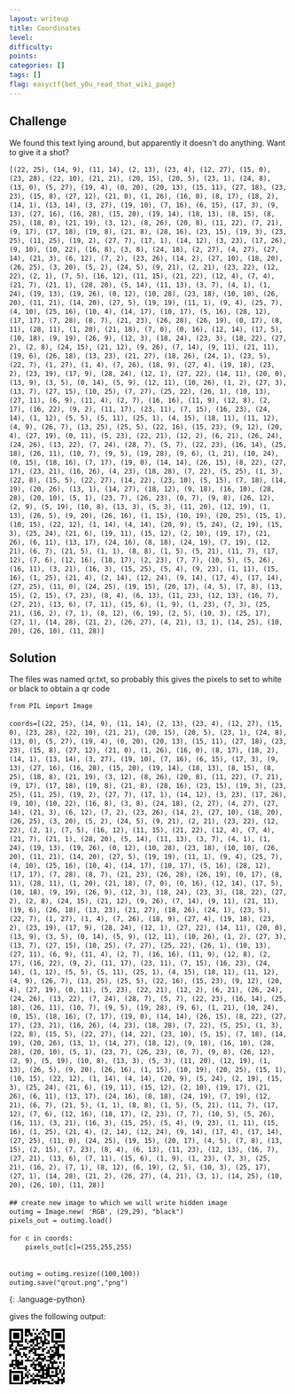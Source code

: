 ```yaml
---
layout: writeup
title: Coordinates
level: 
difficulty: 
points: 
categories: []
tags: []
flag: easyctf{bet_y0u_read_that_wiki_page}
---
```

## Challenge

We found this text lying around, but apparently it doesn't do anything.
Want to give it a shot?

    [(22, 25), (14, 9), (11, 14), (2, 13), (23, 4), (12, 27), (15, 0), (23, 28), (22, 10), (21, 21), (20, 15), (20, 5), (23, 1), (24, 8), (13, 0), (5, 27), (19, 4), (0, 20), (20, 13), (15, 11), (27, 18), (23, 23), (15, 8), (27, 12), (21, 0), (1, 26), (16, 0), (8, 17), (18, 2), (14, 1), (13, 14), (3, 27), (19, 10), (7, 16), (6, 15), (17, 3), (9, 13), (27, 16), (16, 28), (15, 20), (19, 14), (18, 13), (8, 15), (8, 25), (18, 8), (21, 19), (3, 12), (8, 26), (20, 8), (11, 22), (7, 21), (9, 17), (17, 18), (19, 8), (21, 8), (28, 16), (23, 15), (19, 3), (23, 25), (11, 25), (19, 2), (27, 7), (17, 1), (14, 12), (3, 23), (17, 26), (9, 10), (10, 22), (16, 8), (3, 8), (24, 18), (2, 27), (4, 27), (27, 14), (21, 3), (6, 12), (7, 2), (23, 26), (14, 2), (27, 10), (18, 20), (26, 25), (3, 20), (5, 2), (24, 5), (9, 21), (2, 21), (23, 22), (12, 22), (2, 1), (7, 5), (16, 12), (11, 15), (21, 22), (12, 4), (7, 4), (21, 7), (21, 1), (28, 20), (5, 14), (11, 13), (3, 7), (4, 1), (1, 24), (19, 13), (19, 26), (0, 12), (10, 28), (23, 18), (10, 10), (26, 20), (11, 21), (14, 20), (27, 5), (19, 19), (11, 1), (9, 4), (25, 7), (4, 10), (25, 16), (10, 4), (14, 17), (10, 17), (5, 16), (28, 12), (17, 17), (7, 28), (8, 7), (21, 23), (26, 28), (26, 19), (0, 17), (8, 11), (28, 11), (1, 20), (21, 18), (7, 0), (0, 16), (12, 14), (17, 5), (10, 18), (9, 19), (26, 9), (12, 3), (18, 24), (23, 3), (18, 22), (27, 2), (2, 8), (24, 15), (21, 12), (9, 26), (7, 14), (9, 11), (21, 11), (19, 6), (26, 18), (13, 23), (21, 27), (18, 26), (24, 1), (23, 5), (22, 7), (1, 27), (1, 4), (7, 26), (18, 9), (27, 4), (19, 18), (23, 2), (23, 19), (17, 9), (28, 24), (12, 1), (27, 22), (14, 11), (20, 0), (13, 9), (3, 5), (0, 14), (5, 9), (12, 11), (10, 26), (1, 2), (27, 3), (13, 7), (27, 15), (10, 25), (7, 27), (25, 22), (26, 1), (10, 13), (27, 11), (6, 9), (11, 4), (2, 7), (16, 16), (11, 9), (12, 8), (2, 17), (16, 22), (9, 2), (11, 17), (23, 11), (7, 15), (16, 23), (24, 14), (1, 12), (5, 5), (5, 11), (25, 1), (4, 15), (18, 11), (11, 12), (4, 9), (26, 7), (13, 25), (25, 5), (22, 16), (15, 23), (9, 12), (20, 4), (27, 19), (0, 11), (5, 23), (22, 21), (12, 2), (6, 21), (26, 24), (24, 26), (13, 22), (7, 24), (28, 7), (5, 7), (22, 23), (16, 14), (25, 18), (26, 11), (10, 7), (9, 5), (19, 28), (9, 6), (1, 21), (10, 24), (0, 15), (18, 16), (7, 17), (19, 0), (14, 14), (26, 15), (8, 22), (27, 17), (23, 21), (16, 26), (4, 23), (18, 28), (7, 22), (5, 25), (1, 3), (22, 8), (15, 5), (22, 27), (14, 22), (23, 10), (5, 15), (7, 18), (14, 19), (20, 26), (13, 1), (14, 27), (18, 12), (9, 18), (16, 10), (28, 28), (20, 10), (5, 1), (23, 7), (26, 23), (0, 7), (9, 8), (26, 12), (2, 9), (5, 19), (10, 8), (13, 3), (5, 3), (11, 20), (12, 19), (1, 13), (26, 5), (9, 20), (26, 16), (1, 15), (10, 19), (20, 25), (15, 1), (10, 15), (22, 12), (1, 14), (4, 14), (20, 9), (5, 24), (2, 19), (15, 3), (25, 24), (21, 6), (19, 11), (15, 12), (2, 10), (19, 17), (21, 26), (6, 11), (13, 17), (24, 16), (8, 18), (24, 19), (7, 19), (12, 21), (6, 7), (21, 5), (1, 1), (8, 8), (1, 5), (5, 21), (11, 7), (17, 12), (7, 6), (12, 16), (18, 17), (2, 23), (7, 7), (10, 5), (5, 26), (16, 11), (3, 21), (16, 3), (15, 25), (5, 4), (9, 23), (1, 11), (15, 16), (1, 25), (21, 4), (2, 14), (12, 24), (9, 14), (17, 4), (17, 14), (27, 25), (11, 0), (24, 25), (19, 15), (20, 17), (4, 5), (7, 8), (13, 15), (2, 15), (7, 23), (8, 4), (6, 13), (11, 23), (12, 13), (16, 7), (27, 21), (13, 6), (7, 11), (15, 6), (1, 9), (1, 23), (7, 3), (25, 21), (16, 2), (7, 1), (8, 12), (6, 19), (2, 5), (10, 3), (25, 17), (27, 1), (14, 28), (21, 2), (26, 27), (4, 21), (3, 1), (14, 25), (10, 20), (26, 10), (11, 28)]

## Solution

The files was named qr.txt, so probably this gives the pixels to set to
white or black to obtain a qr code

    from PIL import Image
    
    coords=[(22, 25), (14, 9), (11, 14), (2, 13), (23, 4), (12, 27), (15, 0), (23, 28), (22, 10), (21, 21), (20, 15), (20, 5), (23, 1), (24, 8), (13, 0), (5, 27), (19, 4), (0, 20), (20, 13), (15, 11), (27, 18), (23, 23), (15, 8), (27, 12), (21, 0), (1, 26), (16, 0), (8, 17), (18, 2), (14, 1), (13, 14), (3, 27), (19, 10), (7, 16), (6, 15), (17, 3), (9, 13), (27, 16), (16, 28), (15, 20), (19, 14), (18, 13), (8, 15), (8, 25), (18, 8), (21, 19), (3, 12), (8, 26), (20, 8), (11, 22), (7, 21), (9, 17), (17, 18), (19, 8), (21, 8), (28, 16), (23, 15), (19, 3), (23, 25), (11, 25), (19, 2), (27, 7), (17, 1), (14, 12), (3, 23), (17, 26), (9, 10), (10, 22), (16, 8), (3, 8), (24, 18), (2, 27), (4, 27), (27, 14), (21, 3), (6, 12), (7, 2), (23, 26), (14, 2), (27, 10), (18, 20), (26, 25), (3, 20), (5, 2), (24, 5), (9, 21), (2, 21), (23, 22), (12, 22), (2, 1), (7, 5), (16, 12), (11, 15), (21, 22), (12, 4), (7, 4), (21, 7), (21, 1), (28, 20), (5, 14), (11, 13), (3, 7), (4, 1), (1, 24), (19, 13), (19, 26), (0, 12), (10, 28), (23, 18), (10, 10), (26, 20), (11, 21), (14, 20), (27, 5), (19, 19), (11, 1), (9, 4), (25, 7), (4, 10), (25, 16), (10, 4), (14, 17), (10, 17), (5, 16), (28, 12), (17, 17), (7, 28), (8, 7), (21, 23), (26, 28), (26, 19), (0, 17), (8, 11), (28, 11), (1, 20), (21, 18), (7, 0), (0, 16), (12, 14), (17, 5), (10, 18), (9, 19), (26, 9), (12, 3), (18, 24), (23, 3), (18, 22), (27, 2), (2, 8), (24, 15), (21, 12), (9, 26), (7, 14), (9, 11), (21, 11), (19, 6), (26, 18), (13, 23), (21, 27), (18, 26), (24, 1), (23, 5), (22, 7), (1, 27), (1, 4), (7, 26), (18, 9), (27, 4), (19, 18), (23, 2), (23, 19), (17, 9), (28, 24), (12, 1), (27, 22), (14, 11), (20, 0), (13, 9), (3, 5), (0, 14), (5, 9), (12, 11), (10, 26), (1, 2), (27, 3), (13, 7), (27, 15), (10, 25), (7, 27), (25, 22), (26, 1), (10, 13), (27, 11), (6, 9), (11, 4), (2, 7), (16, 16), (11, 9), (12, 8), (2, 17), (16, 22), (9, 2), (11, 17), (23, 11), (7, 15), (16, 23), (24, 14), (1, 12), (5, 5), (5, 11), (25, 1), (4, 15), (18, 11), (11, 12), (4, 9), (26, 7), (13, 25), (25, 5), (22, 16), (15, 23), (9, 12), (20, 4), (27, 19), (0, 11), (5, 23), (22, 21), (12, 2), (6, 21), (26, 24), (24, 26), (13, 22), (7, 24), (28, 7), (5, 7), (22, 23), (16, 14), (25, 18), (26, 11), (10, 7), (9, 5), (19, 28), (9, 6), (1, 21), (10, 24), (0, 15), (18, 16), (7, 17), (19, 0), (14, 14), (26, 15), (8, 22), (27, 17), (23, 21), (16, 26), (4, 23), (18, 28), (7, 22), (5, 25), (1, 3), (22, 8), (15, 5), (22, 27), (14, 22), (23, 10), (5, 15), (7, 18), (14, 19), (20, 26), (13, 1), (14, 27), (18, 12), (9, 18), (16, 10), (28, 28), (20, 10), (5, 1), (23, 7), (26, 23), (0, 7), (9, 8), (26, 12), (2, 9), (5, 19), (10, 8), (13, 3), (5, 3), (11, 20), (12, 19), (1, 13), (26, 5), (9, 20), (26, 16), (1, 15), (10, 19), (20, 25), (15, 1), (10, 15), (22, 12), (1, 14), (4, 14), (20, 9), (5, 24), (2, 19), (15, 3), (25, 24), (21, 6), (19, 11), (15, 12), (2, 10), (19, 17), (21, 26), (6, 11), (13, 17), (24, 16), (8, 18), (24, 19), (7, 19), (12, 21), (6, 7), (21, 5), (1, 1), (8, 8), (1, 5), (5, 21), (11, 7), (17, 12), (7, 6), (12, 16), (18, 17), (2, 23), (7, 7), (10, 5), (5, 26), (16, 11), (3, 21), (16, 3), (15, 25), (5, 4), (9, 23), (1, 11), (15, 16), (1, 25), (21, 4), (2, 14), (12, 24), (9, 14), (17, 4), (17, 14), (27, 25), (11, 0), (24, 25), (19, 15), (20, 17), (4, 5), (7, 8), (13, 15), (2, 15), (7, 23), (8, 4), (6, 13), (11, 23), (12, 13), (16, 7), (27, 21), (13, 6), (7, 11), (15, 6), (1, 9), (1, 23), (7, 3), (25, 21), (16, 2), (7, 1), (8, 12), (6, 19), (2, 5), (10, 3), (25, 17), (27, 1), (14, 28), (21, 2), (26, 27), (4, 21), (3, 1), (14, 25), (10, 20), (26, 10), (11, 28)]
    
    ## create new image to which we will write hidden image
    outimg = Image.new( 'RGB', (29,29), "black")
    pixels_out = outimg.load()
    
    for c in coords:
        pixels_out[c]=(255,255,255)
    
    
    outimg = outimg.resize((100,100))
    outimg.save("qrout.png","png")
{: .language-python}

gives the following output:

![](writeupfiles/qrout.png)

